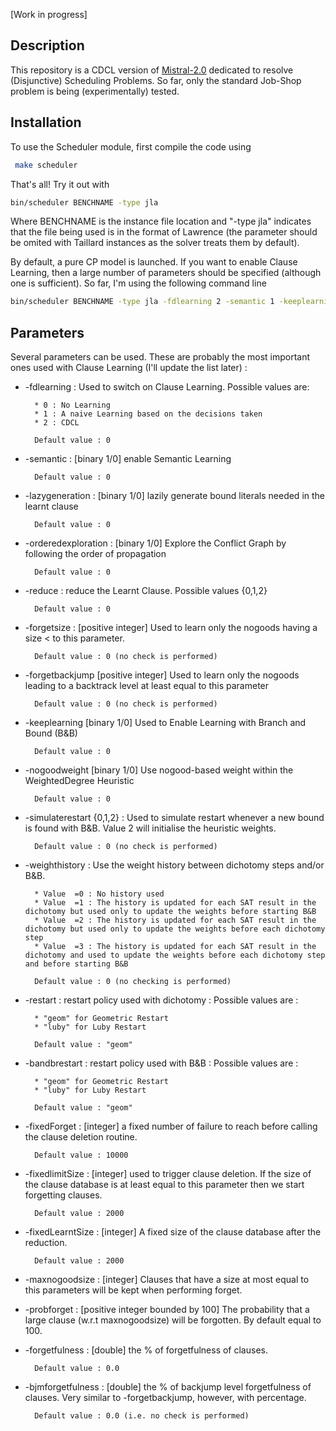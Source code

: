 [Work in progress]

Description
-----------

This repository is a CDCL version of [Mistral-2.0] dedicated to resolve (Disjunctive) Scheduling Problems. So far, only the standard Job-Shop problem is being (experimentally) tested. 

Installation
--------------
To use the Scheduler module, first compile the code using 

```sh
 make scheduler 
```


That's all! Try it out with 

```sh
bin/scheduler BENCHNAME -type jla
```

Where BENCHNAME is the instance file location and "-type jla" indicates that the file being used is in the format of Lawrence (the parameter should be omited with Taillard instances as the solver treats them by default). 
 
By default, a pure CP model is launched. If you want to enable Clause Learning, then a large number of parameters should be specified (although one is sufficient). So far, I'm using the following command line 

```sh
bin/scheduler BENCHNAME -type jla -fdlearning 2 -semantic 1 -keeplearning 1 -weighthistory 3 -maxnogoodsize 15 -fixedLearntSize 0 -probforget 70
```


Parameters
----------

Several parameters can be used. These are probably the most important ones used with Clause Learning (I'll update the list later) : 

* -fdlearning : Used to switch on Clause Learning. Possible values are: 
		
        * 0 : No Learning
		* 1 : A naive Learning based on the decisions taken
		* 2 : CDCL 
        
        Default value : 0

* -semantic : [binary 1/0] enable Semantic Learning
 
		Default value : 0

* -lazygeneration : [binary 1/0] lazily generate bound literals needed in the learnt clause 
        
        Default value : 0
        

* -orderedexploration : [binary 1/0] Explore the Conflict Graph by following the order of propagation 

        Default value : 0

* -reduce : reduce the Learnt Clause. Possible values {0,1,2}
		
        Default value : 0

* -forgetsize : [positive integer] Used to learn only the nogoods having a size < to this parameter. 
		
        Default value : 0 (no check is performed)

* -forgetbackjump [positive integer] Used to learn only the nogoods leading to a backtrack level at least equal to this parameter
		
        Default value : 0 (no check is performed)

* -keeplearning [binary 1/0] Used to Enable Learning with Branch and Bound (B&B)
		
        Default value : 0

* -nogoodweight [binary 1/0] Use nogood-based weight within the WeightedDegree Heuristic
		
        Default value : 0


* -simulaterestart {0,1,2} : Used to simulate restart whenever a new bound is found with B&B. Value 2 will initialise the heuristic weights.

        Default value : 0 (no check is performed)
        
        
* -weighthistory : Use the weight history between dichotomy steps and/or B&B. 
 
        * Value  =0 : No history used
        * Value  =1 : The history is updated for each SAT result in the dichotomy but used only to update the weights before starting B&B
        * Value  =2 : The history is updated for each SAT result in the dichotomy but used only to update the weights before each dichotomy step
        * Value  =3 : The history is updated for each SAT result in the dichotomy and used to update the weights before each dichotomy step and before starting B&B
		
        Default value : 0 (no checking is performed)

* -restart : restart policy used with dichotomy : Possible values are :
		
        * "geom" for Geometric Restart 
		* "luby" for Luby Restart 
		
        Default value : "geom"

* -bandbrestart : restart policy used with B&B : Possible values are :
		
        * "geom" for Geometric Restart 
    	* "luby" for Luby Restart 
		
        Default value : "geom"


* -fixedForget : [integer] a fixed number of failure to reach before calling the clause deletion routine.
		
        Default value : 10000

* -fixedlimitSize : [integer] used to trigger clause deletion. If the size of the clause database is at least equal to this parameter then we start forgetting clauses. 
		
        Default value : 2000

* -fixedLearntSize : [integer] A fixed size of the clause database after the reduction.
		
        Default value : 2000


* -maxnogoodsize : [integer] Clauses that have a size at most equal to this parameters will be kept when performing forget. 


* -probforget : [positive integer bounded by 100] The probability that a large clause (w.r.t maxnogoodsize) will be forgotten. By default equal to 100. 



* -forgetfulness : [double] the % of forgetfulness of clauses.

        Default value : 0.0


* -bjmforgetfulness : [double] the % of backjump level forgetfulness of clauses. Very similar to -forgetbackjump, however, with percentage. 
		
        Default value : 0.0 (i.e. no check is performed)

[Mistral-2.0]:https://github.com/ehebrard/Mistral-2.0/
[Taillard instances]:http://mistic.heig-vd.ch/taillard/problemes.dir/ordonnancement.dir/ordonnancement.html 
